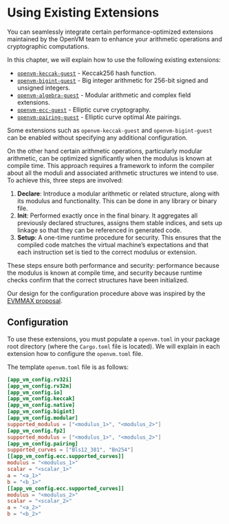 # Using Existing Extensions

You can seamlessly integrate certain performance-optimized extensions maintained by the OpenVM team to enhance your arithmetic operations and cryptographic computations.

In this chapter, we will explain how to use the following existing extensions:

- [`openvm-keccak-guest`](./keccak.md) - Keccak256 hash function.
- [`openvm-bigint-guest`](./bigint.md) - Big integer arithmetic for 256-bit signed and unsigned integers.
- [`openvm-algebra-guest`](./algebra.md) - Modular arithmetic and complex field extensions.
- [`openvm-ecc-guest`](./ecc.md) - Elliptic curve cryptography.
- [`openvm-pairing-guest`](./pairing.md) - Elliptic curve optimal Ate pairings.

Some extensions such as `openvm-keccak-guest` and `openvm-bigint-guest` can be enabled without specifying any additional configuration.

On the other hand certain arithmetic operations, particularly modular arithmetic, can be optimized significantly when the modulus is known at compile time. This approach requires a framework to inform the compiler about all the moduli and associated arithmetic structures we intend to use. To achieve this, three steps are involved:

1. **Declare**: Introduce a modular arithmetic or related structure, along with its modulus and functionality. This can be done in any library or binary file.
2. **Init**: Performed exactly once in the final binary. It aggregates all previously declared structures, assigns them stable indices, and sets up linkage so that they can be referenced in generated code.
3. **Setup**: A one-time runtime procedure for security. This ensures that the compiled code matches the virtual machine’s expectations and that each instruction set is tied to the correct modulus or extension.

These steps ensure both performance and security: performance because the modulus is known at compile time, and security because runtime checks confirm that the correct structures have been initialized.

Our design for the configuration procedure above was inspired by the [EVMMAX proposal](https://github.com/jwasinger/EIPs/blob/evmmax-2/EIPS/eip-6601.md).

## Configuration

To use these extensions, you must populate a `openvm.toml` in your package root directory (where the `Cargo.toml` file is located).
We will explain in each extension how to configure the `openvm.toml` file.

The template `openvm.toml` file is as follows:

```toml
[app_vm_config.rv32i]
[app_vm_config.rv32m]
[app_vm_config.io]
[app_vm_config.keccak]
[app_vm_config.native]
[app_vm_config.bigint]
[app_vm_config.modular]
supported_modulus = ["<modulus_1>", "<modulus_2>"]
[app_vm_config.fp2]
supported_modulus = ["<modulus_1>", "<modulus_2>"]
[app_vm_config.pairing]
supported_curves = ["Bls12_381", "Bn254"]
[[app_vm_config.ecc.supported_curves]]
modulus = "<modulus_1>"
scalar = "<scalar_1>"
a = "<a_1>"
b = "<b_1>"
[[app_vm_config.ecc.supported_curves]]
modulus = "<modulus_2>"
scalar = "<scalar_2>"
a = "<a_2>"
b = "<b_2>"
```
